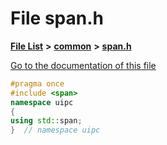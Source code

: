 

# File span.h

[**File List**](files.md) **>** [**common**](dir_fe04c8fb910be76d82cd33e795163b9b.md) **>** [**span.h**](span_8h.md)

[Go to the documentation of this file](span_8h.md)


```C++
#pragma once
#include <span>
namespace uipc
{
using std::span;
}  // namespace uipc
```


